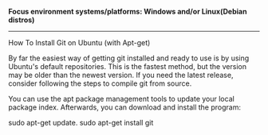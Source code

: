 **Focus environment systems/platforms: Windows and/or Linux\(Debian distros\)**

---

How To Install Git on Ubuntu (with Apt-get)

By far the easiest way of getting git installed and ready to use is by using Ubuntu's default repositories. This is the fastest method, but the version may be older than the newest version. If you need the latest release, consider following the steps to compile git from source.

You can use the apt package management tools to update your local package index. Afterwards, you can download and install the program:

sudo apt-get update.
sudo apt-get install git
